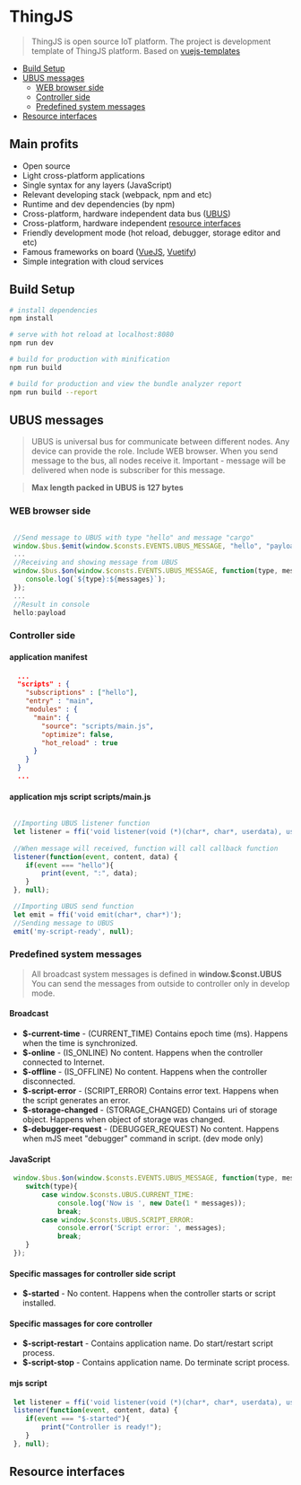 # ThingJS

> ThingJS is open source IoT platform.
> The project is development template of ThingJS platform. Based on [vuejs-templates](http://vuejs-templates.github.io/webpack/)

  - [Build Setup](#build-setup)
  - [UBUS messages](#ubus-messages)
    - [WEB browser side](#web-browser-size)
    - [Controller side](#controller-side)
    - [Predefined system messages](#predefined-system-messages)
   - [Resource interfaces](#resource-interfaces)

## Main profits
* Open source
* Light cross-platform applications
* Single syntax for any layers (JavaScript)
* Relevant developing stack (webpack, npm and etc)
* Runtime and dev dependencies (by npm)
* Cross-platform, hardware independent data bus ([UBUS](#ubus-messages))
* Cross-platform, hardware independent [resource interfaces](#resource-interfaces)
* Friendly development mode (hot reload, debugger, storage editor and etc)
* Famous frameworks on board ([VueJS](https://vuejs.org/), [Vuetify](https://vuetifyjs.com/))
* Simple integration with cloud services

## Build Setup

``` bash
# install dependencies
npm install

# serve with hot reload at localhost:8080
npm run dev

# build for production with minification
npm run build

# build for production and view the bundle analyzer report
npm run build --report

```

## UBUS messages
>UBUS is universal bus for communicate between different nodes. 
Any device can provide the role. Include WEB browser. When you send
message to the bus, all nodes receive it. Important - message will be
delivered when node is subscriber for this message.

>**Max length packed in UBUS is 127 bytes**

### WEB browser side
``` javascript

 //Send message to UBUS with type "hello" and message "cargo"
 window.$bus.$emit(window.$consts.EVENTS.UBUS_MESSAGE, "hello", "payload");
 ...
 //Receiving and showing message from UBUS
 window.$bus.$on(window.$consts.EVENTS.UBUS_MESSAGE, function(type, messages) {
    console.log(`${type}:${messages}`);
 });
 ...
 //Result in console
 hello:payload
```

### Controller side
#### application manifest
``` json
  ...    
  "scripts" : {
    "subscriptions" : ["hello"],
    "entry" : "main",
    "modules" : {
      "main": {
        "source": "scripts/main.js",
        "optimize": false,
        "hot_reload" : true
      }
    }
  }
  ...    
```
#### application mjs script scripts/main.js
``` javascript

 //Importing UBUS listener function  
 let listener = ffi('void listener(void (*)(char*, char*, userdata), userdata)');
 
 //When message will received, function will call callback function  
 listener(function(event, content, data) {
    if(event === "hello"){
        print(event, ":", data);
    }
 }, null); 

 //Importing UBUS send function
 let emit = ffi('void emit(char*, char*)');    
 //Sending message to UBUS
 emit('my-script-ready', null);

```

### Predefined system messages
> All broadcast system messages is defined in **window.$const.UBUS**
> You can send the messages from outside to controller only in develop mode.

#### Broadcast  
- **$-current-time** - (CURRENT_TIME) Contains epoch time (ms). Happens when the time is synchronized.
- **$-online** - (IS_ONLINE) No content. Happens when the controller connected to Internet.
- **$-offline** - (IS_OFFLINE) No content. Happens when the controller disconnected.
- **$-script-error** - (SCRIPT_ERROR) Contains error text. Happens when the script generates an error.
- **$-storage-changed** - (STORAGE_CHANGED) Contains uri of storage object. Happens when object of storage was changed.
- **$-debugger-request** - (DEBUGGER_REQUEST) No content. Happens when mJS meet "debugger" command in script. (dev mode only)

#### JavaScript
``` javascript
 window.$bus.$on(window.$consts.EVENTS.UBUS_MESSAGE, function(type, messages) {
    switch(type){
        case window.$consts.UBUS.CURRENT_TIME:
            console.log('Now is ', new Date(1 * messages));
            break;
        case window.$consts.UBUS.SCRIPT_ERROR:
            console.error('Script error: ', messages);
            break;
    }
 });
```

#### Specific massages for controller side script
- **$-started** - No content. Happens when the controller starts or script installed.

#### Specific massages for core controller
- **$-script-restart** - Contains application name. Do start/restart script process.
- **$-script-stop** - Contains application name. Do terminate script process.

#### mjs script
``` javascript
 let listener = ffi('void listener(void (*)(char*, char*, userdata), userdata)');
 listener(function(event, content, data) {
    if(event === "$-started"){
        print("Controller is ready!");       
    }
 }, null);
```

## Resource interfaces

